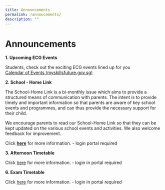 ```yaml
---
title: Announcements
permalink: /annoucements/
description: ""
---
```

# **Announcements**

**1. Upcoming ECG Events**

Students, check out the exciting ECG events lined up for you   
[Calendar of Events (myskillsfuture.gov.sg)](https://www.myskillsfuture.gov.sg/content/student/en/secondary/education-guide/events.html)

**2. School - Home Link**

The School-Home Link is a bi-monthly issue which aims to provide a structured means of communication with parents. The intent is to provide timely and important information so that parents are aware of key school events and programmes, and can thus provide the necessary support for their child. 

We encourage parents to read our School-Home Link so that they can be kept updated on the various school events and activities. We also welcome feedback for improvement.  
  
Click [**here**](https://chuachukangsec-moe-edu-sg-admin.cwp.sg/parents/school-home-link) for more information. - login portal required

**3. Afternoon Timetable**

Click [here](https://chuachukangsec-moe-edu-sg-admin.cwp.sg/students/afternoon-timetable) for more information. - login in portal required


**6. Exam Timetable**

Click [here](https://chuachukangsec-moe-edu-sg-admin.cwp.sg/students/exam-timetable) for more information. - login in portal required